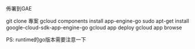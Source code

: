 佈署到GAE

git clone 專案
gcloud components install app-engine-go
sudo apt-get install google-cloud-sdk-app-engine-go
gcloud app deploy
gcloud app browse

PS:
runtime的go版本需要注意一下